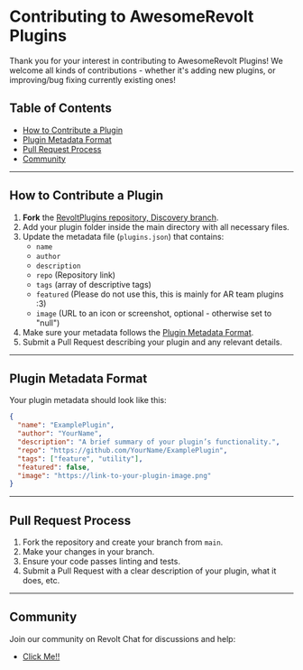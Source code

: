 # Contributing to AwesomeRevolt Plugins

Thank you for your interest in contributing to AwesomeRevolt Plugins! We welcome all kinds of contributions - whether it's adding new plugins, or improving/bug fixing currently existing ones!

## Table of Contents

- [How to Contribute a Plugin](#how-to-contribute-a-plugin)
- [Plugin Metadata Format](#plugin-metadata-format)
- [Pull Request Process](#pull-request-process)
- [Community](#community)

---

## How to Contribute a Plugin

1. **Fork** the [RevoltPlugins repository, Discovery branch](https://github.com/AwesomeRevolt/RevoltPlugins/tree/discovery).
2. Add your plugin folder inside the main directory with all necessary files.
3. Update the metadata file (`plugins.json`) that contains:
   - `name`
   - `author`
   - `description`
   - `repo` (Repository link)
   - `tags` (array of descriptive tags)
   - `featured` (Please do not use this, this is mainly for AR team plugins :3)
   - `image` (URL to an icon or screenshot, optional - otherwise set to "null")
4. Make sure your metadata follows the [Plugin Metadata Format](#plugin-metadata-format).
5. Submit a Pull Request describing your plugin and any relevant details.

---

## Plugin Metadata Format

Your plugin metadata should look like this:

```json
{
  "name": "ExamplePlugin",
  "author": "YourName",
  "description": "A brief summary of your plugin’s functionality.",
  "repo": "https://github.com/YourName/ExamplePlugin",
  "tags": ["feature", "utility"],
  "featured": false,
  "image": "https://link-to-your-plugin-image.png"
}
```

---

## Pull Request Process

1. Fork the repository and create your branch from `main`.
2. Make your changes in your branch.
3. Ensure your code passes linting and tests.
4. Submit a Pull Request with a clear description of your plugin, what it does, etc.

---

## Community

Join our community on Revolt Chat for discussions and help:

- [Click Me!!](https://app.revolt.chat/invite/6D33wdRz)